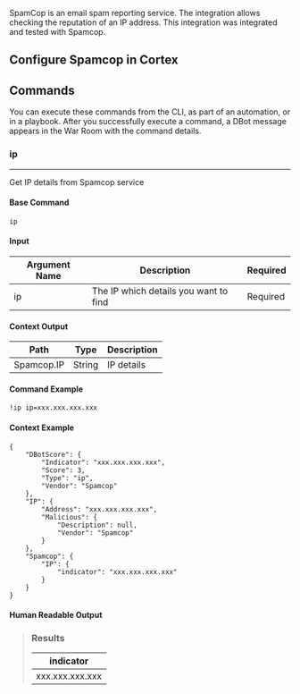 SpamCop is an email spam reporting service. The integration allows checking the reputation of an IP address.
This integration was integrated and tested with Spamcop.

## Configure Spamcop in Cortex



## Commands

You can execute these commands from the CLI, as part of an automation, or in a playbook.
After you successfully execute a command, a DBot message appears in the War Room with the command details.

### ip

***
Get IP details from Spamcop service


#### Base Command

`ip`

#### Input

| **Argument Name** | **Description** | **Required** |
| --- | --- | --- |
| ip | The IP which details you want to find | Required | 


#### Context Output

| **Path** | **Type** | **Description** |
| --- | --- | --- |
| Spamcop.IP | String | IP details | 


#### Command Example

```!ip ip=xxx.xxx.xxx.xxx```

#### Context Example

```
{
    "DBotScore": {
        "Indicator": "xxx.xxx.xxx.xxx",
        "Score": 3,
        "Type": "ip",
        "Vendor": "Spamcop"
    },
    "IP": {
        "Address": "xxx.xxx.xxx.xxx",
        "Malicious": {
            "Description": null,
            "Vendor": "Spamcop"
        }
    },
    "Spamcop": {
        "IP": {
            "indicator": "xxx.xxx.xxx.xxx"
        }
    }
}
```

#### Human Readable Output

>### Results
>
>|indicator|
>|---|
>| xxx.xxx.xxx.xxx |